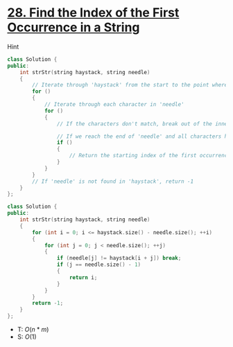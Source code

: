 # [28\. Find the Index of the First Occurrence in a String](https://leetcode.com/problems/find-the-index-of-the-first-occurrence-in-a-string/)

 Hint
```cpp
class Solution {
public:
    int strStr(string haystack, string needle)
    {
        // Iterate through 'haystack' from the start to the point where 'needle' can fit
        for ()
        {
            // Iterate through each character in 'needle'
            for ()
            {
                // If the characters don't match, break out of the inner loop

                // If we reach the end of 'needle' and all characters have matched
                if ()
                {
                    // Return the starting index of the first occurrence of 'needle' in 'haystack'
                }
            }
        }
        // If 'needle' is not found in 'haystack', return -1
    }
};
```



```cpp
class Solution {
public:
    int strStr(string haystack, string needle)
    {
        for (int i = 0; i <= haystack.size() - needle.size(); ++i)
        {
            for (int j = 0; j < needle.size(); ++j)
            {
                if (needle[j] != haystack[i + j]) break;
                if (j == needle.size() - 1)
                {
                    return i;
                }
            }
        }
        return -1;
    }
};
```
- T: $O(n * m)$
- S: $O(1)$

